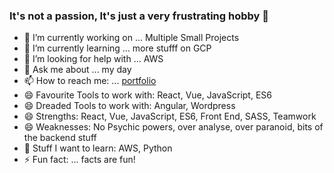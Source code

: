 ### It's not a passion, It's just a very frustrating hobby 👋


- 🔭 I’m currently working on ... Multiple Small Projects
- 🌱 I’m currently learning ... more stufff on GCP
- 🤔 I’m looking for help with ... AWS
- 💬 Ask me about ... my day
- 📫 How to reach me: ... [portfolio](https://safwbdev.netlify.com/)
- 😄 Favourite Tools to work with: React, Vue, JavaScript, ES6
- 😄 Dreaded Tools to work with: Angular, Wordpress
- 😄 Strengths: React, Vue, JavaScript, ES6, Front End, SASS, Teamwork
- 😄 Weaknesses: No Psychic powers, over analyse, over paranoid, bits of the backend stuff
- 🤔 Stuff I want to learn: AWS, Python
- ⚡ Fun fact: ... facts are fun!
